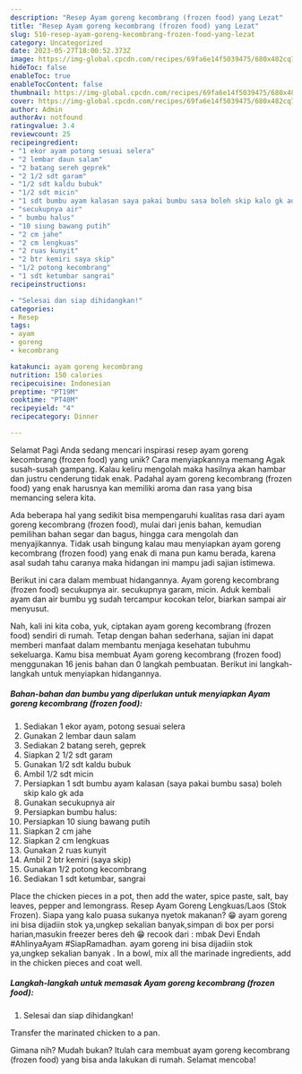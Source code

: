 ```yaml
---
description: "Resep Ayam goreng kecombrang (frozen food) yang Lezat"
title: "Resep Ayam goreng kecombrang (frozen food) yang Lezat"
slug: 510-resep-ayam-goreng-kecombrang-frozen-food-yang-lezat
category: Uncategorized
date: 2023-05-27T18:00:52.373Z
image: https://img-global.cpcdn.com/recipes/69fa6e14f5039475/680x482cq70/ayam-goreng-kecombrang-frozen-food-foto-resep-utama.jpg
hideToc: false
enableToc: true
enableTocContent: false
thumbnail: https://img-global.cpcdn.com/recipes/69fa6e14f5039475/680x482cq70/ayam-goreng-kecombrang-frozen-food-foto-resep-utama.jpg
cover: https://img-global.cpcdn.com/recipes/69fa6e14f5039475/680x482cq70/ayam-goreng-kecombrang-frozen-food-foto-resep-utama.jpg
author: Admin
authorAv: notfound
ratingvalue: 3.4
reviewcount: 25
recipeingredient:
- "1 ekor ayam potong sesuai selera"
- "2 lembar daun salam"
- "2 batang sereh geprek"
- "2 1/2 sdt garam"
- "1/2 sdt kaldu bubuk"
- "1/2 sdt micin"
- "1 sdt bumbu ayam kalasan saya pakai bumbu sasa boleh skip kalo gk ada"
- "secukupnya air"
- " bumbu halus"
- "10 siung bawang putih"
- "2 cm jahe"
- "2 cm lengkuas"
- "2 ruas kunyit"
- "2 btr kemiri saya skip"
- "1/2 potong kecombrang"
- "1 sdt ketumbar sangrai"
recipeinstructions:

- "Selesai dan siap dihidangkan!"
categories:
- Resep
tags:
- ayam
- goreng
- kecombrang

katakunci: ayam goreng kecombrang 
nutrition: 150 calories
recipecuisine: Indonesian
preptime: "PT19M"
cooktime: "PT40M"
recipeyield: "4"
recipecategory: Dinner

---
```



Selamat Pagi Anda sedang mencari inspirasi resep ayam goreng kecombrang (frozen food) yang unik? Cara menyiapkannya memang Agak susah-susah gampang. Kalau keliru mengolah maka hasilnya akan hambar dan justru cenderung tidak enak. Padahal ayam goreng kecombrang (frozen food) yang enak harusnya kan memiliki aroma dan rasa yang bisa memancing selera kita.


Ada beberapa hal yang sedikit bisa mempengaruhi kualitas rasa dari ayam goreng kecombrang (frozen food), mulai dari jenis bahan, kemudian pemilihan bahan segar dan bagus, hingga cara mengolah dan menyajikannya. Tidak usah bingung kalau mau menyiapkan ayam goreng kecombrang (frozen food) yang enak di mana pun kamu berada, karena asal sudah tahu caranya maka hidangan ini mampu jadi sajian istimewa.

Berikut ini cara dalam membuat hidangannya. Ayam goreng kecombrang (frozen food) secukupnya air. secukupnya garam, micin. Aduk kembali ayam dan air bumbu yg sudah tercampur kocokan telor, biarkan sampai air menyusut.


Nah, kali ini kita coba, yuk, ciptakan ayam goreng kecombrang (frozen food) sendiri di rumah. Tetap dengan bahan sederhana, sajian ini dapat memberi manfaat dalam membantu menjaga kesehatan tubuhmu sekeluarga. Kamu bisa membuat Ayam goreng kecombrang (frozen food) menggunakan 16 jenis bahan dan 0 langkah pembuatan. Berikut ini langkah-langkah untuk menyiapkan hidangannya.

<!--inarticleads1-->

##### Bahan-bahan dan bumbu yang diperlukan untuk menyiapkan Ayam goreng kecombrang (frozen food):

1. Sediakan 1 ekor ayam, potong sesuai selera
1. Gunakan 2 lembar daun salam
1. Sediakan 2 batang sereh, geprek
1. Siapkan 2 1/2 sdt garam
1. Gunakan 1/2 sdt kaldu bubuk
1. Ambil 1/2 sdt micin
1. Persiapkan 1 sdt bumbu ayam kalasan (saya pakai bumbu sasa) boleh skip kalo gk ada
1. Gunakan secukupnya air
1. Persiapkan  bumbu halus:
1. Persiapkan 10 siung bawang putih
1. Siapkan 2 cm jahe
1. Siapkan 2 cm lengkuas
1. Gunakan 2 ruas kunyit
1. Ambil 2 btr kemiri (saya skip)
1. Gunakan 1/2 potong kecombrang
1. Sediakan 1 sdt ketumbar, sangrai


Place the chicken pieces in a pot, then add the water, spice paste, salt, bay leaves, pepper and lemongrass. Resep Ayam Goreng Lengkuas/Laos (Stok Frozen). Siapa yang kalo puasa sukanya nyetok makanan? 😁 ayam goreng ini bisa dijadiin stok ya,ungkep sekalian banyak,simpan di box per porsi harian,masukin freezer beres deh 😁 recook dari : mbak Devi Endah #AhlinyaAyam #SiapRamadhan. ayam goreng ini bisa dijadiin stok ya,ungkep sekalian banyak . In a bowl, mix all the marinade ingredients, add in the chicken pieces and coat well. 

<!--inarticleads2-->

##### Langkah-langkah untuk memasak Ayam goreng kecombrang (frozen food):


1. Selesai dan siap dihidangkan!

Transfer the marinated chicken to a pan. 

Gimana nih? Mudah bukan? Itulah cara membuat ayam goreng kecombrang (frozen food) yang bisa anda lakukan di rumah. Selamat mencoba!
